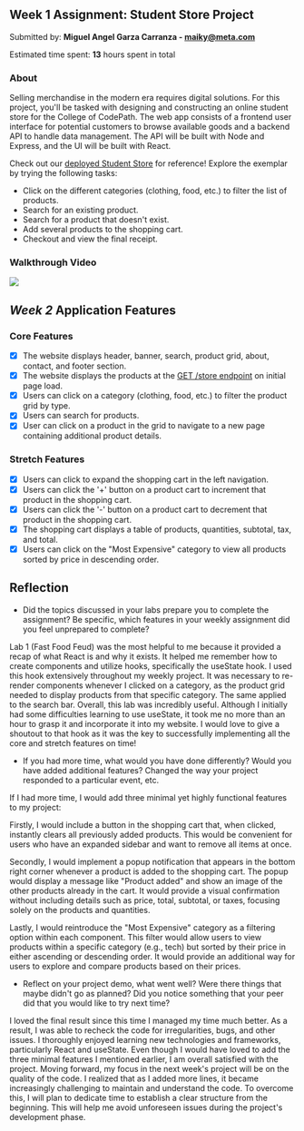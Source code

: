 ## Week 1 Assignment: Student Store Project

Submitted by: **Miguel Angel Garza Carranza - maiky@meta.com**

Estimated time spent: **13** hours spent in total

### About

Selling merchandise in the modern era requires digital solutions. For this project, you'll be tasked with designing and constructing an online student store for the College of CodePath. The web app consists of a frontend user interface for potential customers to browse available goods and a backend API to handle data management. The API will be built with Node and Express, and the UI will be built with React.

Check out our [deployed Student Store](https://codepath-student-store-demo.surge.sh/) for reference! Explore the exemplar by trying the following tasks:

- Click on the different categories (clothing, food, etc.) to filter the list of products.
- Search for an existing product.
- Search for a product that doesn't exist.
- Add several products to the shopping cart.
- Checkout and view the final receipt.

### Walkthrough Video

<a href="https://www.loom.com/share/e374760a3e7947b8b1cee607237dc360">
    <img style="max-width:300px;" src="https://cdn.loom.com/sessions/thumbnails/e374760a3e7947b8b1cee607237dc360-with-play.gif">
</a>

## *Week 2* Application Features

### Core Features

- [x] The website displays header, banner, search, product grid, about, contact, and footer section.
- [x] The website displays the products at the [GET /store endpoint](https://codepath-store-api.herokuapp.com/store) on initial page load.
- [x] Users can click on a category (clothing, food, etc.) to filter the product grid by type.
- [x] Users can search for products.
- [x] User can click on a product in the grid to navigate to a new page containing additional product details.

### Stretch Features

- [x] Users can click to expand the shopping cart in the left navigation.
- [x] Users can click the '+' button on a product cart to increment that product in the shopping cart.
- [x] Users can click the '-' button on a product cart to decrement that product in the shopping cart.
- [x] The shopping cart displays a table of products, quantities, subtotal, tax, and total.
- [x] Users can click on the "Most Expensive" category to view all products sorted by price in descending order.

## Reflection

- Did the topics discussed in your labs prepare you to complete the assignment? Be specific, which features in your weekly assignment did you feel unprepared to complete?

Lab 1 (Fast Food Feud) was the most helpful to me because it provided a recap of what React is and why it exists. It helped me remember how to create components and utilize hooks, specifically the useState hook. I used this hook extensively throughout my weekly project. It was necessary to re-render components whenever I clicked on a category, as the product grid needed to display products from that specific category. The same applied to the search bar. Overall, this lab was incredibly useful. Although I initially had some difficulties learning to use useState, it took me no more than an hour to grasp it and incorporate it into my website. I would love to give a shoutout to that hook as it was the key to successfully implementing all the core and stretch features on time!

- If you had more time, what would you have done differently? Would you have added additional features? Changed the way your project responded to a particular event, etc.
  
If I had more time, I would add three minimal yet highly functional features to my project:

Firstly, I would include a button in the shopping cart that, when clicked, instantly clears all previously added products. This would be convenient for users who have an expanded sidebar and want to remove all items at once.

Secondly, I would implement a popup notification that appears in the bottom right corner whenever a product is added to the shopping cart. The popup would display a message like "Product added" and show an image of the other products already in the cart. It would provide a visual confirmation without including details such as price, total, subtotal, or taxes, focusing solely on the products and quantities.

Lastly, I would reintroduce the "Most Expensive" category as a filtering option within each component. This filter would allow users to view products within a specific category (e.g., tech) but sorted by their price in either ascending or descending order. It would provide an additional way for users to explore and compare products based on their prices.

- Reflect on your project demo, what went well? Were there things that maybe didn't go as planned? Did you notice something that your peer did that you would like to try next time?

I loved the final result since this time I managed my time much better. As a result, I was able to recheck the code for irregularities, bugs, and other issues. I thoroughly enjoyed learning new technologies and frameworks, particularly React and useState. Even though I would have loved to add the three minimal features I mentioned earlier, I am overall satisfied with the project. Moving forward, my focus in the next week's project will be on the quality of the code. I realized that as I added more lines, it became increasingly challenging to maintain and understand the code. To overcome this, I will plan to dedicate time to establish a clear structure from the beginning. This will help me avoid unforeseen issues during the project's development phase.
